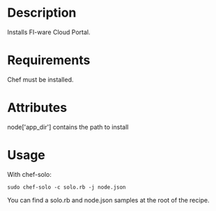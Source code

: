Description
===========

Installs FI-ware Cloud Portal.

Requirements
============

Chef must be installed.

Attributes
==========

node['app_dir'] contains the path to install

Usage
=====

With chef-solo:

    sudo chef-solo -c solo.rb -j node.json

You can find a solo.rb and node.json samples at the root of the recipe.